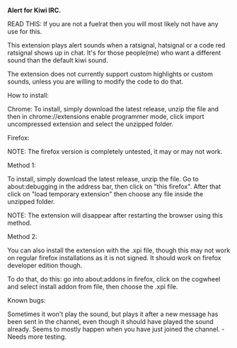<b>Alert for Kiwi IRC.</b>

READ THIS: If you are not a fuelrat then you will most likely not have any use for this.

This extension plays alert sounds when a ratsignal, hatsignal or a code red ratsignal shows up in chat. It's for those people(me) who want a different sound than the default kiwi sound.

The extension does not currently support custom highlights or custom sounds, unless you are willing to modify the code to do that.

How to install:

Chrome: To install, simply download the latest release, unzip the file and then in chrome://extensions enable programmer mode, click import uncompressed extension and select the unzipped folder.

Firefox:

NOTE: The firefox version is completely untested, it may or may not work.

Method 1:

To install, simply download the latest release, unzip the file. Go to about:debugging in the address bar, then click on "this firefox". After that click on "load temporary extension" then choose any file inside the unzipped folder.

NOTE: The extension will disappear after restarting the browser using this method.

Method 2:

You can also install the extension with the .xpi file, though this may not work on regular firefox installations as it is not signed. It should work on firefox developer edition though.

To do that, do this: go into about:addons in firefox, click on the cogwheel and select install addon from file, then choose the .xpi file.


Known bugs:

Sometimes it won't play the sound, but plays it after a new message has been sent in the channel, even though it should have played the sound already.
Seems to mostly happen when you have just joined the channel. - Needs more testing.
